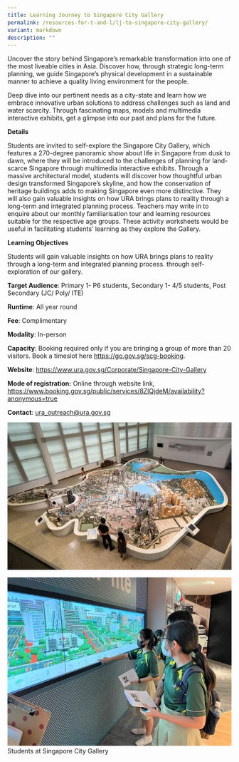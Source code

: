 ```yaml
---
title: Learning Journey to Singapore City Gallery
permalink: /resources-for-t-and-l/lj-to-singapore-city-gallery/
variant: markdown
description: ""
---
```

Uncover the story behind Singapore’s remarkable transformation into one of the most liveable cities in Asia. Discover how, through strategic long-term planning, we guide Singapore’s physical development in a sustainable manner to achieve a quality living environment for the people.

Deep dive into our pertinent needs as a city-state and learn how we embrace innovative urban solutions to address challenges such as land and water scarcity. Through fascinating maps, models and multimedia interactive exhibits, get a glimpse into our past and plans for the future.

**Details**

Students are invited to self-explore the Singapore City Gallery, which features a 270-degree panoramic show about life in Singapore from dusk to dawn, where they will be introduced to the challenges of planning for land-scarce Singapore through multimedia interactive exhibits. Through a massive architectural model, students will discover how thoughtful urban design transformed Singapore’s skyline, and how the conservation of heritage buildings adds to making Singapore even more distinctive.   They will also gain valuable insights on how URA brings plans to reality through a long-term and integrated planning process. Teachers may write in to enquire about our monthly familiarisation tour and learning resources suitable for the respective age groups. These activity worksheets would be useful in facilitating students’ learning as they explore the Gallery.

**Learning Objectives**

Students will gain valuable insights on how URA brings plans to reality through a long-term and integrated planning process. through self-exploration of our gallery.

**Target Audience**: Primary 1- P6 students, Secondary 1- 4/5 students, Post Secondary (JC/ Poly/ ITE)

**Runtime**: All year round

**Fee**: Complimentary

**Modality**: In-person

**Capacity**: Booking required only if you are bringing a group of more than 20 visitors. Book a timeslot here https://go.gov.sg/scg-booking.

**Website**: https://www.ura.gov.sg/Corporate/Singapore-City-Gallery

**Mode of registration:** Online through website link, https://www.booking.gov.sg/public/services/8ZlQjdeM/availability?anonymous=true

**Contact**: ura_outreach@ura.gov.sg

![](/images/learning%20journey%20.JPG)

![](/images/student%20worksheet.jpg)
Students at Singapore City Gallery